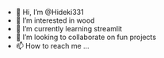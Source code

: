 - 👋 Hi, I’m @Hideki331
- 👀 I’m interested in wood
- 🌱 I’m currently learning streamlit
- 💞️ I’m looking to collaborate on fun projects
- 📫 How to reach me ...

<!---
Hideki331/Hideki331 is a ✨ special ✨ repository because its `README.md` (this file) appears on your GitHub profile.
You can click the Preview link to take a look at your changes.
--->
